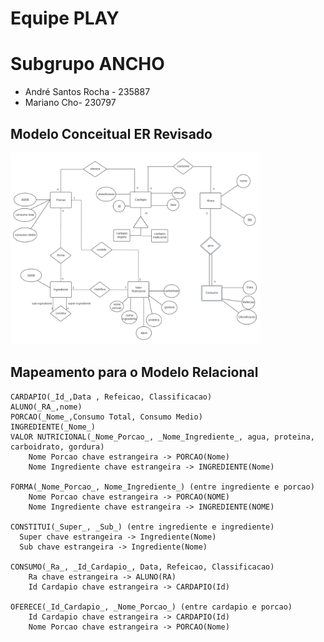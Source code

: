 # Equipe PLAY

# Subgrupo ANCHO
* André Santos Rocha - 235887
* Mariano Cho- 230797


## Modelo Conceitual ER Revisado

<img src="images/ER_lab03.png" width="400px" height="auto">


## Mapeamento para o Modelo Relacional
~~~
CARDAPIO(_Id_,Data , Refeicao, Classificacao)
ALUNO(_RA_,nome)
PORCAO(_Nome_,Consumo Total, Consumo Medio)
INGREDIENTE(_Nome_)
VALOR NUTRICIONAL(_Nome_Porcao_, _Nome_Ingrediente_, agua, proteina, carboidrato, gordura)
	Nome Porcao chave estrangeira -> PORCAO(Nome)
	Nome Ingrediente chave estrangeira -> INGREDIENTE(Nome)

FORMA(_Nome_Porcao_, Nome_Ingrediente_) (entre ingrediente e porcao)
	Nome Porcao chave estrangeira -> PORCAO(NOME)
	Nome Ingrediente chave estrangeira -> INGREDIENTE(NOME)

CONSTITUI(_Super_, _Sub_) (entre ingrediente e ingrediente)
  Super chave estrangeira -> Ingrediente(Nome)
  Sub chave estrangeira -> Ingrediente(Nome)

CONSUMO(_Ra_, _Id_Cardapio_, Data, Refeicao, Classificacao)
	Ra chave estrangeira -> ALUNO(RA)
	Id Cardapio chave estrangeira -> CARDAPIO(Id)

OFERECE(_Id_Cardapio_, _Nome_Porcao_) (entre cardapio e porcao)
	Id Cardapio chave estrangeira -> CARDAPIO(Id)
	Nome Porcao chave estrangeira -> PORCAO(Nome)
~~~
